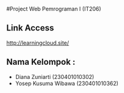 #Project Web Pemrograman I (IT206)

## Link Access
http://learningcloud.site/


## Nama Kelompok :
- Diana Zuniarti (230401010302)
- Yosep Kusuma Wibawa (230401010362)
